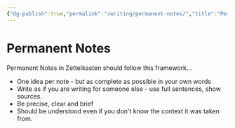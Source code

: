 ```yaml
---
{"dg-publish":true,"permalink":"/writing/permanent-notes/","title":"Permanent Notes","tags":["zettelkasten","learning","notes"]}
---
```



# Permanent Notes

Permanent Notes in Zettelkasten should follow this framework...

- One idea per note - but as complete as possible in your own words
- Write as if you are writing for someone else - use full sentences, show sources.
- Be precise, clear and brief
- Should be understood even if you don't know the context it was taken from.
